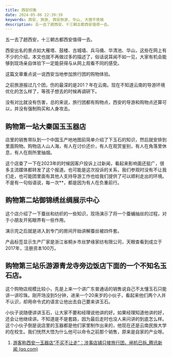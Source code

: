 ```yaml
---
title: 西安印象
date: 2024-05-06 22:39:39
keywords: 西安, 旅游, 西安旅游, 华山, 大唐不夜城
description: 五一去了趟西安，十三朝古都西安值得一去。
---
```


五一去了趟西安，十三朝古都西安值得一去。

西安出名的景点如大雁塔、鼓楼、古城墙、兵马俑、华清池、华山，这些在网上有不少的介绍，本文也就不再做过多的描述了，俗话说耳闻不如一见，大家有机会能够到现场亲自体验下一定能获得与从网上观看不同的感受。

这篇文章重点说一说西安当地参加旅行团的购物体验。

之前旅游报过几个团，伤的最深的是201？年在云南。现在不知道云南的导游环境优化的怎么样了，等孩子想去的时候再调研下。

没有对比就没有伤害，总的来说，旅行团都有购物点，西安的导游和购物点还算可以，并没有强制购买和人身攻击。

## 购物第一站大秦国玉玉器店

店里的销售带队到一个中国玉产地地图前简单介绍了下玉石的知识，然后就安排到里面购物。购物店人山人海，有人在讨价还价，有人在观赏鉴别，有人在角落里休息，有人在厕所里抽烟。

这个店查了一下在2023年的时候因客户投诉上过新闻，看起来影响面还挺广，很多主流媒体都转发了这个报道。也可能是这次投诉的关系，我们参观时没有不让我们走，也可能团里面有其他人支持导游工作也给我们提供了可以顺利走出的环境。不是有一句俗语说，每一次**，都是因为有人在负重前行。

## 购物第二站御锦绣丝绸展示中心

这个店介绍了一下蚕丝和纺织的一些知识，现场演示了将一个蚕蛹抽丝的过程，对于小朋友开拓眼界有一些作用。

演示完之后就是进入到专门的房间开始讲解蚕丝被四件套。

产品标签显示生产厂家是浙江省桐乡市丝梦缘家纺有限公司，天眼查看到成立于2017年，注册资本100万。

## 购物第三站乐游源青龙寺旁边饭店下面的一个不知名玉石店。

这个购物店规模比较小，先是上来一个讲广东普通话的销售说自己不太懂玉石只能讲一讲珍珠。刚开场没到5分钟，进来一个20来岁的小伙子，看起来他们两个人并不认识，却用命令式的语言让他出去自己要来讲玉石。

小伙子说随便讲讲玉石，让大家不要和经理说他讲的好。如果经理知道他讲的好，还会让他继续讲。不知道是不是套路，因为最后走时也没人来问讲的到底怎么样。这个小伙子倒是说店里的玉器都是他们家里制作出来的，他现在还是云南民族大学的在校生。我们恍然大悟为什么他可以命令之前那个销售，原来是自家的产业呀。

1. [游客称西安一玉器店“不买不让走”：涉事店铺只接旅行团，闸机已拆_腾讯新闻 (qq.com)](https://new.qq.com/rain/a/20231019A05QYW00)

